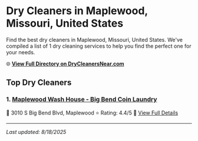 # Dry Cleaners in Maplewood, Missouri, United States

Find the best dry cleaners in Maplewood, Missouri, United States. We've compiled a list of 1 dry cleaning services to help you find the perfect one for your needs.

🌐 **[View Full Directory on DryCleanersNear.com](https://drycleanersnear.com/city/US/Missouri/Maplewood)**

## Top Dry Cleaners

### 1. [Maplewood Wash House - Big Bend Coin Laundry](https://drycleanersnear.com/dryCleaner/686f1edd1cef475d4de83eb2/maplewood-wash-house-big-bend-coin-laundry)
📍 3010 S Big Bend Blvd, Maplewood
⭐ Rating: 4.4/5
🔗 [View Full Details](https://drycleanersnear.com/dryCleaner/686f1edd1cef475d4de83eb2/maplewood-wash-house-big-bend-coin-laundry)


---

*Last updated: 8/18/2025*
